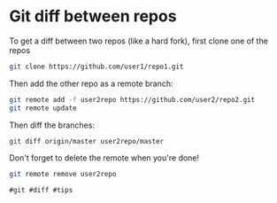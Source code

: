# Git diff between repos

To get a diff between two repos (like a hard fork), first clone one of the repos
```bash
git clone https://github.com/user1/repo1.git
```

Then add the other repo as a remote branch:
```bash
git remote add -f user2repo https://github.com/user2/repo2.git
git remote update
```

Then diff the branches:
```bash
git diff origin/master user2repo/master
```

Don't forget to delete the remote when you're done!
```bash
git remote remove user2repo
```

    #git #diff #tips
